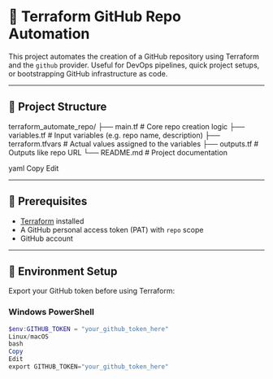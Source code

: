 
# 🚀 Terraform GitHub Repo Automation

This project automates the creation of a GitHub repository using Terraform and the `github` provider. Useful for DevOps pipelines, quick project setups, or bootstrapping GitHub infrastructure as code.

---

## 📁 Project Structure

terraform_automate_repo/
├── main.tf # Core repo creation logic
├── variables.tf # Input variables (e.g. repo name, description)
├── terraform.tfvars # Actual values assigned to the variables
├── outputs.tf # Outputs like repo URL
└── README.md # Project documentation

yaml
Copy
Edit

---

## 🔧 Prerequisites

- [Terraform](https://www.terraform.io/downloads) installed
- A GitHub personal access token (PAT) with `repo` scope
- GitHub account

---

## 🔐 Environment Setup

Export your GitHub token before using Terraform:

### Windows PowerShell

```powershell
$env:GITHUB_TOKEN = "your_github_token_here"
Linux/macOS
bash
Copy
Edit
export GITHUB_TOKEN="your_github_token_here"
